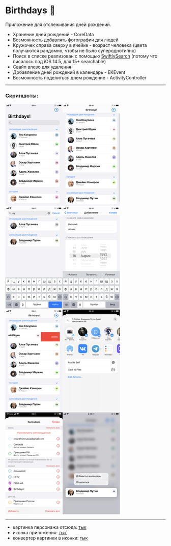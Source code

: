 # Birthdays 🎉
Приложение для отслеживания дней рождений. 

- Хранение дней рождений - CoreData
- Возможность добавлять фотографии для людей
- Кружочек справа сверху в ячейке - возраст человека (цвета получаются рандомно, чтобы не было супероднотипно)
- Поиск в списке реализован с помощью [SwiftlySearch](https://github.com/thislooksfun/SwiftlySearch) (потому что писалось под iOS 14.5, для 15+ searchable)
- Свайп влево для удаления 
- Добавление дней рождений в календарь - EKEvent
- Возможность поделиться днем рождение - ActivityController

---
### Скриншоты: 
![Main Screen](screenshots/MainScreen.PNG "Main Screen")![MainScreenWithoutSearch](screenshots/MainScreenWithoutSearch.PNG "Main Screen Without Search")![Search](screenshots/Search.PNG "Search")![Adding](screenshots/Adding.PNG "Adding")![Deleting](screenshots/Deleting.PNG "Deleting")![Sharing](screenshots/sharing.png "sharing")![Calendars](screenshots/calendars.png "Calendars")![Context Menu](screenshots/contextMenu.png "Context Menu")


---
- картинка персонажа отсюда: [тык](http://clipart-library.com/new_gallery/8-87866_unknown-person-icon-png.png)
- иконка приложения: [тык](https://icon-library.com/images/confetti-icon/confetti-icon-29.jpg)
- конвертер картинки в иконки: [тык](https://makeappicon.com)
